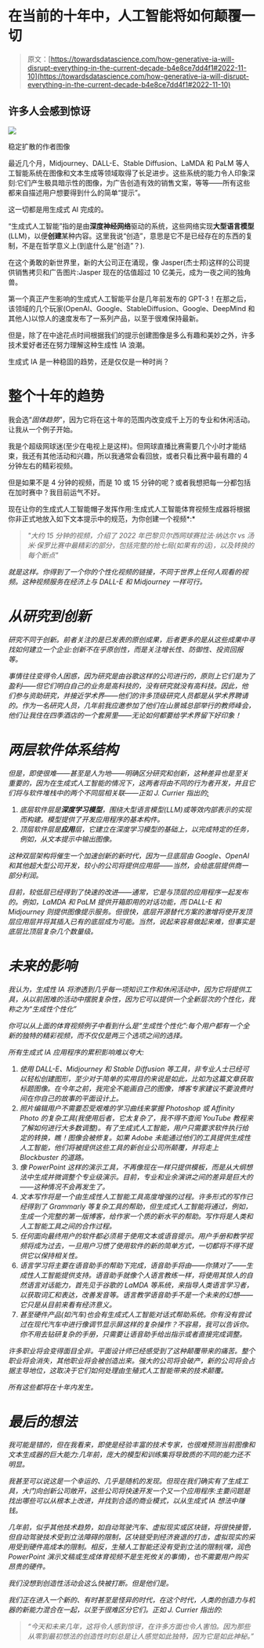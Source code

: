 # 在当前的十年中，人工智能将如何颠覆一切

> 原文：[https://towardsdatascience.com/how-generative-ia-will-disrupt-everything-in-the-current-decade-b4e8ce7dd4f1#2022-11-10](https://towardsdatascience.com/how-generative-ia-will-disrupt-everything-in-the-current-decade-b4e8ce7dd4f1#2022-11-10)

## 许多人会感到惊讶

![](../Images/561fb8692bc1482f8990ab37e0079b5e.png)

稳定扩散的作者图像

最近几个月，Midjourney、DALL-E、Stable Diffusion、LaMDA 和 PaLM 等人工智能系统在图像和文本生成等领域取得了长足进步。这些系统的能力令人印象深刻:它们产生极具暗示性的图像，为广告创造有效的销售文案，等等——所有这些都来自描述用户想要得到什么的简单“提示”。

这一切都是用生成式 AI 完成的。

“生成式人工智能”指的是由**深度神经网络**驱动的系统，这些网络实现**大型语言模型** (LLM)，以便**创建**某种内容。这里我说“创造”，意思是它不是已经存在的东西的复制，不是在哲学意义上(到底什么是“创造”？).

在这个勇敢的新世界里，新的大公司正在涌现，像 Jasper(杰士邦)这样的公司提供销售拷贝和广告图片:Jasper 现在的估值超过 10 亿美元，成为一夜之间的独角兽。

第一个真正产生影响的生成式人工智能平台是几年前发布的 GPT-3！在那之后，该领域的几个玩家(OpenAI、Google、StableDiffusion、Google、DeepMind 和其他人)以惊人的速度发布了一系列产品，以至于很难保持最新。

但是，除了在中途花点时间根据我们的提示创建图像是多么有趣和美妙之外，许多技术爱好者还在努力理解这种生成性 IA 浪潮。

生成式 IA 是一种稳固的趋势，还是仅仅是一种时尚？

# 整个十年的趋势

我会选“*固体趋势*”，因为它将在这十年的范围内改变成千上万的专业和休闲活动。让我从一个例子开始。

我是个超级网球迷(至少在电视上是这样)。但网球直播比赛需要几个小时才能结束，我还有其他活动和兴趣，所以我通常会看回放，或者只看比赛中最有趣的 4 分钟左右的精彩视频。

但是如果不是 4 分钟的视频，而是 10 或 15 分钟的呢？或者我想把每一分都包括在加时赛中？我目前运气不好。

现在让你的生成式人工智能帽子发挥作用:生成式人工智能体育视频生成器将根据你非正式地放入如下文本提示中的规范，为你创建一个视频*:*

> *"*大约 15 分钟的视频，介绍了 2022 年巴黎贝尔西网球赛拉法·纳达尔 vs 汤米·保罗比赛中最精彩的部分，包括完整的抢七局(如果有的话)，以及转换的每个断点*"*

*就是这样。你得到了一个你的个性化视频的链接，不同于世界上任何人观看的视频。这种视频服务在经济上与 DALL-E 和 Midjourney 一样可行。*

# *从研究到创新*

*研究不同于创新。前者关注的是已发表的原创成果，后者更多的是从这些成果中寻找如何建立一个企业:创新不在乎原创性，而是关注增长性、防御性、投资回报等。*

*事情往往变得令人困惑，因为研究是由谷歌这样的公司进行的，原则上它们是为了盈利——但它们明白自己的业务是高科技的，没有研究就没有高科技。因此，他们参与资助研究，并接近学术界——他们的许多顶级研究人员都是从学术界聘请的。作为一名研究人员，几年前我应邀参加了他们在山景城总部举行的教师峰会，他们让我住在四季酒店的一个套房里——无论如何都要给学术界留下好印象！*

# *两层软件体系结构*

*但是，即使很难——甚至是人为地——明确区分研究和创新，这种差异也是至关重要的，因为在生成式人工智能的情况下，这两者将由不同的行为者开发，并且它们将与软件堆栈中的两个不同层相关联——正如 J. Currier 指出的[:](https://www.nfx.com/post/generative-tech)*

1.  *底层软件层是**深度学习模型**，围绕大型语言模型(LLM)或等效内部表示的实现而构建。模型提供了开发应用程序的基本构件。*
2.  *顶层软件层是**应用**层，它建立在深度学习模型的基础上，以完成特定的任务，例如，从文本提示中输出图像。*

*这种双层架构将催生一个加速创新的新时代，因为一旦底层由 Google、OpenAI 和其他超大型公司开发，较小的公司将提供应用层——当然，会给底层提供商一部分利润。*

*目前，较低层已经得到了快速的改进——通常，它是与顶层的应用程序一起发布的。例如，LaMDA 和 PaLM 提供开箱即用的对话功能，而 DALL-E 和 Midjourney 则提供图像提示服务。但很快，底层开源替代方案的激增将使开发顶层应用层并将其插入已有的底层成为可能。当然，说起来容易做起来难，但事实是底层比顶层复杂几个数量级。*

# *未来的影响*

*我认为，生成性 IA *将渗透到几乎每一项知识工作和休闲活动*中，因为它将提供工具，从以前困难的活动中摆脱复杂性，因为它可以提供一个全新层次的个性化，我称之为“生成性个性化”*

*你可以从上面的体育视频例子中看到什么是“生成性个性化”:每个用户都有一个全新的独特的精彩视频，而不仅仅是两三个选项之间的选择。*

*所有生成式 IA 应用程序的累积影响难以夸大:*

1.  *使用 DALL-E、Midjourney 和 Stable Diffusion 等工具，非专业人士已经可以轻松创建图形，至少对于简单的实用目的来说是如此，比如为这篇文章获取标题图像。在今年之前，我完全不能画自己的图像，博客专家建议不要浪费时间在你自己的故事的平面设计上。*
2.  *照片编辑用户不需要忍受艰难的学习曲线来掌握 Photoshop 或 Affinity Photo 的复杂工具(我使用后者，它太复杂了，我不得不查阅 YouTube 教程来了解如何进行大多数调整)。有了生成式人工智能，用户只需要求软件执行给定的转换，瞧！图像会被修复。如果 Adobe 未能通过他们的工具提供生成性人工智能，他们将被提供这些工具的新创业公司所颠覆，并将走上 Blockbuster 的道路。*
3.  *像 PowerPoint 这样的演示工具，不再像现在一样只提供模板，而是从大纲想法中生成并微调整个专业级演示。目前，专业和业余演讲之间的差异是巨大的——这种情况不会再发生了。*
4.  *文本写作将是一个由生成性人工智能工具高度增强的过程。许多形式的写作已经得到了 Grammarly 等复杂工具的帮助，但生成式人工智能将通过，例如，生成一个完整的第一版博客，给作家一个质的新水平的帮助。写作将是人类和人工智能工具之间的合作过程。*
5.  *任何面向最终用户的软件都必须易于使用文本或语音提示。用户手册和教学视频将成为过去，一旦用户习惯了使用软件的新的简单方式，一切都将不得不提供它以保持相关性。*
6.  *语言学习将主要在语音助手的帮助下完成，语音助手将由——你猜对了——生成性人工智能提供支持。语音助手就像个人语言教练一样，将使用其惊人的自然语言对话能力，首先见于谷歌的 LaMDA 等系统，来指导人类语言学习者，以获取词汇和表达，改善发音等。语言教学语音助手不是一个未来的幻想——它只是从目前来看有经济意义。*
7.  *甚至硬件产品(如汽车)也会有生成式人工智能对话式帮助系统。你有没有尝试过在现代汽车中进行像调节显示屏这样的复杂操作？不容易，我可以告诉你。你不用去钻研复杂的手册，只需要让语音助手给出指示或者直接完成调整。*

*许多职业将会变得面目全非。平面设计师已经感受到了这种颠覆带来的痛苦。整个职业将会消失，其他职业将会被创造出来。强大的公司将会破产，新的公司将会占据主导地位，这取决于它们如何处理由生殖式人工智能带来的技术颠覆。*

*所有这些都将在十年内发生。*

# *最后的想法*

*我可能是错的，但在我看来，即使是经验丰富的技术专家，也很难预测当前图像和文本生成器的巨大能力:几年前，庞大的模型和训练集将导致质的不同的能力还不明显。*

*我甚至可以说这是一个幸运的、几乎是随机的发现。但现在我们确实有了生成工具，大门向创新公司敞开，这些公司将快速开发一个又一个应用程序:主要问题是找出哪些可以从根本上改进，并找到合适的商业模式，以从生成式 IA 想法中赚钱。*

*几年前，似乎其他技术趋势，如自动驾驶汽车、虚拟现实或区块链，将很快接管，但自动驾驶技术受到立法障碍的限制，区块链受到经济衰退的打击，虚拟现实的采用受到硬件高成本的限制。相反，生殖人工智能还没有受到立法的限制(嘿，润色 PowerPoint 演示文稿或生成体育视频不是生死攸关的事情)，也不需要用户购买昂贵的硬件。*

*我们没想到创造性活动会这么快被打断。但是他们是。*

*我们正在进入一个新的、有时甚至是怪异的时代，在这个时代，人类的创造力与机器的新能力混合在一起，以至于很难区分它们。正如 J. Currier 指出的:*

> *“今天和未来几年，这将令人感到惊讶，在许多方面也令人害怕。因为那些从零到最初想法的创造性时刻总是让人感觉如此独特，因为它是如此神秘。”*
